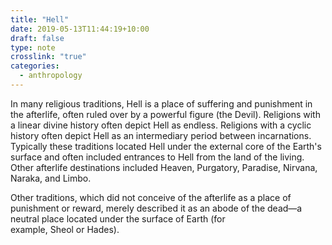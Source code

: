 ```yaml
---
title: "Hell"
date: 2019-05-13T11:44:19+10:00
draft: false
type: note
crosslink: "true"
categories:
  - anthropology
---
```

In many religious traditions, Hell is a place of suffering and punishment in the afterlife, often ruled over by a powerful figure (the Devil). Religions with a linear divine history often depict Hell as endless. Religions with a cyclic history often depict Hell as an intermediary period between incarnations. Typically these traditions located Hell under the external core of the Earth's surface and often included entrances to Hell from the land of the living. Other afterlife destinations included Heaven, Purgatory, Paradise, Nirvana, Naraka, and Limbo.

Other traditions, which did not conceive of the afterlife as a place of punishment or reward, merely described it as an abode of the dead—a neutral place located under the surface of Earth (for example, Sheol or Hades).
